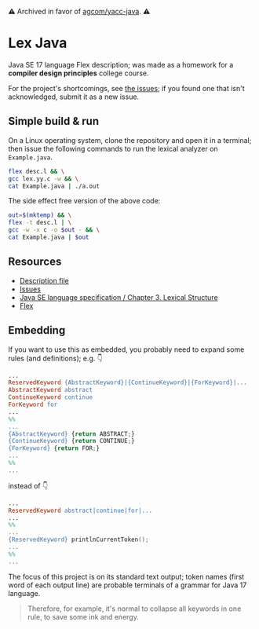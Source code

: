 :warning: Archived in favor of [agcom/yacc-java](https://github.com/agcom/yacc-java). :warning:

# Lex Java

Java SE 17 language Flex description; was made as a homework for a **compiler design principles** college course.

For the project's shortcomings, see [the issues](https://github.com/agcom/lex-java/issues); if you found one that isn't acknowledged, submit it as a new issue.

## Simple build & run

On a Linux operating system, clone the repository and open it in a terminal; then issue the following commands to run the lexical analyzer on `Example.java`.

```sh
flex desc.l && \
gcc lex.yy.c -w && \
cat Example.java | ./a.out
```

The side effect free version of the above code:

```sh
out=$(mktemp) && \
flex -t desc.l | \
gcc -w -x c -o $out - && \
cat Example.java | $out
```

## Resources

- [Description file](desc.l)
- [Issues](https://github.com/agcom/lex-java/issues)
- [Java SE language specification / Chapter 3. Lexical Structure](https://docs.oracle.com/javase/specs/jls/se17/html/jls-3.html)
- [Flex](https://github.com/westes/flex)

## Embedding

If you want to use this as embedded, you probably need to expand some rules (and definitions); e.g. :point_down:

```lex
...
ReservedKeyword {AbstractKeyword}|{ContinueKeyword}|{ForKeyword}|...
AbstractKeyword abstract
ContinueKeyword continue
ForKeyword for
...
%%
...
{AbstractKeyword} {return ABSTRACT;}
{ContinueKeyword} {return CONTINUE;}
{ForKeyword} {return FOR;}
...
%%
...
```

instead of :point_down:

```lex
...
ReservedKeyword abstract|continue|for|...
...
%%
...
{ReservedKeyword} printlnCurrentToken();
...
%%
...
```

The focus of this project is on its standard text output; token names (first word of each output line) are probable terminals of a grammar for Java 17 language.

> Therefore, for example, it's normal to collapse all keywords in one rule, to save some ink and energy.
